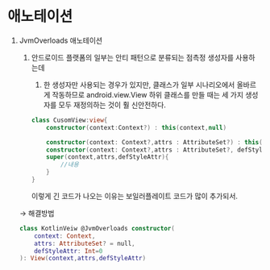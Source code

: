 # 애노테이션

1. JvmOverloads 애노테이션
    1. 안드로이드 플랫폼의 일부는 안티 패턴으로 분류되는 점측정 생성자를 사용하는데
        1. 한 생성자만 사용되는 경우가 있지만, 클래스가 일부 시나리오에서 올바르게 작동하므로 android.view.View 하위 클래스를 만들 때는 세 가지 생성자를 모두 재정의하는 것이 훨 신안전하다.
        
        ```kotlin
        class CusomView:view{
        	constructor(context:Context?) : this(context,null)
        
        	constructor(context: Context?,attrs : AttributeSet?) : this(context,attrs,0)
        	constructor(context: Context?,attrs : AttributeSet?, defStyleAttr: Int) : 
        	super(context,attrs,defStyleAttr){
        		//내용
        	}
        }
        ```
        
        이렇게 긴 코드가 나오는 이유는 보일러플레이트 코드가 많이 추가되서.
        
    
    → 해결방법
    
    ```kotlin
    class KotlinVeiw @JvmOverloads constructor(
    	context: Context,
    	attrs: AttributeSet? = null,
    	defStyleAttr: Int=0
    ): View(context,attrs,defStyleAttr)
    ```
